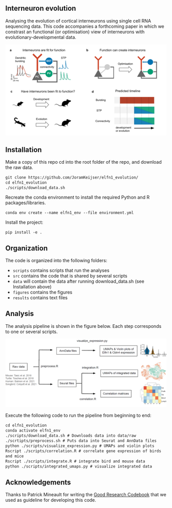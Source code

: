 ## Interneuron evolution
Analysing the evolution of cortical interneurons using single cell RNA sequencing data. This code accompanies a forthcoming paper in which we constrast an functional (or optimisation) view of interneurons with evolutionary-developmental data. 

![figure1](./figures/paper_figs/figure1.png)

## Installation

Make a copy of this repo cd into the root folder of the repo, and download the raw data.
```
git clone https://github.com/JoramKeijser/elfn1_evolution/
cd elfn1_evolution
./scripts/download_data.sh
```
Recreate the conda environment to install the required Python and R packages/libraries. 
```
conda env create --name elfn1_env --file environment.yml
```
Install the project:
```
pip install -e .
```

## Organization
The code is organized into the following folders:

- `scripts` contains scripts that run the analyses
- `src` contains the code that is shared by several scripts
- `data` will contain the data after running download_data.sh (see Installation above)
- `figures` contains the figures
- `results` contains text files 
 
## Analysis 

The analysis pipeline is shown in the figure below. Each step corresponds to one or several scripts. 

![figures1](./figures/paper_figs/figures1.png)

Execute the following code to run the pipeline from beginning to end:
```
cd elfn1_evolution
conda activate elfn1_env
./scripts/download_data.sh # Downloads data into data/raw
./scrtipts/preprocess.sh # Puts data into Seurat and AnnData files
python ./scripts/visualize_expression.py # UMAPs and violin plots
Rscript ./scripts/correlation.R # correlate gene expression of birds and mice
Rscript ./scripts/integrate.R # integrate bird and mouse data
python ./scripts/integrated_umaps.py # visualize integrated data
```

## Acknowledgements

Thanks to Patrick Mineault for writing the [Good Research Codebook](https://goodresearch.dev/) that we used as guideline for developing this code. 
